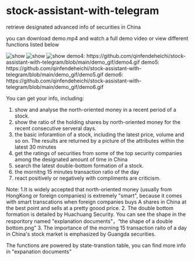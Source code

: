 # stock-assistant-with-telegram
retrieve designated advanced info of securities in China

you can download demo.mp4 and watch a full demo video or view different functions listed below

<img src="https://github.com/qinfendeheichi/stock-assistant-with-telegram/blob/main/demo_gif/demo1.gif" alt="show" />  
<img src="https://github.com/qinfendeheichi/stock-assistant-with-telegram/blob/main/demo_gif/demo2.gif" alt="show" />  
<img src="https://github.com/qinfendeheichi/stock-assistant-with-telegram/blob/main/demo_gif/demo3.gif" alt="show" />  
demo4: https://github.com/qinfendeheichi/stock-assistant-with-telegram/blob/main/demo_gif/demo4.gif  
demo5: https://github.com/qinfendeheichi/stock-assistant-with-telegram/blob/main/demo_gif/demo5.gif  
demo6: https://github.com/qinfendeheichi/stock-assistant-with-telegram/blob/main/demo_gif/demo6.gif  

You can get your info, including:

  1. show and	analyse the north-oriented money in a recent period of a stock.
  2. show the ratio of the holding shares by north-oriented money for the recent consecutive serveral days. 
  3. the basic inforamtion of a stock, including the latest price, volume and so on. The results are returned by a picture 
  of the attributes within the latest 30 minutes
  4. get the ratings of securities from some of the top security companies among the designated amount of time in China
  5. search the latest double-bottom formation of a stock.
  6. the mornitng 15 minutes transaction ratio of the day 
  7. react positively or negatively with compliments are criticism.
 
Note:
  1.It is widely accepted that north-oriented money (usually from HongKong or foreign companies) is extremely "smart", 
  because it comes with smart transcations when foreign companies buys A shares in China at the best point and sells at a 
  pretty goood price.
  2. The double bottom formation is detailed by Huachuang Security. You can see the shape in the resporitory named "explanation documents"，“the shape of a double bottom.png”
  3. The importance of the morning 15 transaction raito of a day in China's stock market is emphasized by Guangda securities.
  
The functions are powered by state-transtion table, you can find more info in "expanation documents"



  



